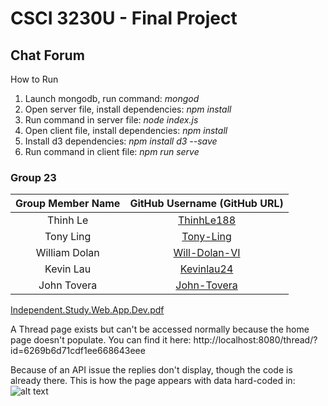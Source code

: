 # CSCI 3230U - Final Project

## Chat Forum

How to Run

1. Launch mongodb, run command: _mongod_
2. Open server file, install dependencies: _npm install_
3. Run command in server file: _node index.js_
4. Open client file, install dependencies: _npm install_
5. Install d3 dependencies: _npm install d3 --save_
6. Run command in client file: _npm run serve_

### Group 23

| Group Member Name |           GitHub Username (GitHub URL)            |
| :---------------: | :-----------------------------------------------: |
|     Thinh Le      |    [ThinhLe188](https://github.com/ThinhLe188)    |
|     Tony Ling     |     [Tony-Ling](https://github.com/Tony-Ling)     |
|   William Dolan   | [Will-Dolan-VI](https://github.com/Will-Dolan-VI) |
|     Kevin Lau     |    [Kevinlau24](https://github.com/KevinLau24)    |
|    John Tovera    |   [John-Tovera](https://github.com/John-Tovera)   |

[Independent.Study.Web.App.Dev.pdf](https://github.com/ThinhLe188/csci3230u_chat-forum/files/8577691/Independent.Study.Web.App.Dev.pdf)

A Thread page exists but can't be accessed normally because the home page doesn't populate. 
You can find it here: http://localhost:8080/thread/?id=6269b6d71cdf1ee668643eee 

Because of an API issue the replies don't display, though the code is already there.
This is how the page appears with data hard-coded in:
![alt text](images/Thread.png.png)